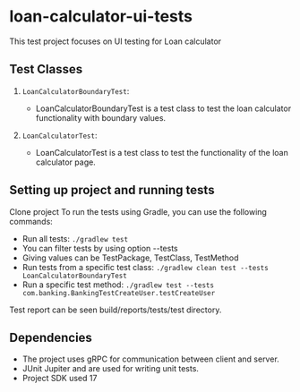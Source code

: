# loan-calculator-ui-tests

This test project focuses on UI testing for Loan calculator

## Test Classes

1. `LoanCalculatorBoundaryTest`:
   - LoanCalculatorBoundaryTest is a test class to test the loan calculator functionality with boundary values.

2. `LoanCalculatorTest`:
   - LoanCalculatorTest is a test class to test the functionality of the loan calculator page.

## Setting up project and running tests
Clone project
To run the tests using Gradle, you can use the following commands:
- Run all tests: `./gradlew test`
- You can filter tests by using option --tests
- Giving values can be TestPackage, TestClass, TestMethod
- Run tests from a specific test class: `./gradlew clean test --tests LoanCalculatorBoundaryTest`
- Run a specific test method: `./gradlew test --tests com.banking.BankingTestCreateUser.testCreateUser`


Test report can be seen build/reports/tests/test directory.

## Dependencies
- The project uses gRPC for communication between client and server.
- JUnit Jupiter and are used for writing unit tests.
- Project SDK used 17
